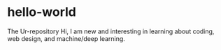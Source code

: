 # hello-world
The Ur-repository
Hi, I am new and interesting in learning about coding, web design, and machine/deep learning.
